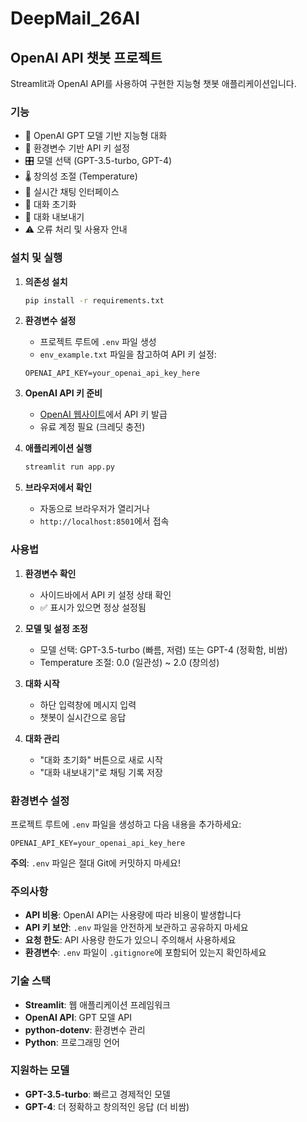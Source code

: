# DeepMail_26AI

## OpenAI API 챗봇 프로젝트

Streamlit과 OpenAI API를 사용하여 구현한 지능형 챗봇 애플리케이션입니다.

### 기능

- 🤖 OpenAI GPT 모델 기반 지능형 대화
- 🔑 환경변수 기반 API 키 설정
- 🎛️ 모델 선택 (GPT-3.5-turbo, GPT-4)
- 🌡️ 창의성 조절 (Temperature)
- 💬 실시간 채팅 인터페이스
- 🔄 대화 초기화
- 💾 대화 내보내기
- ⚠️ 오류 처리 및 사용자 안내

### 설치 및 실행

1. **의존성 설치**
   ```bash
   pip install -r requirements.txt
   ```

2. **환경변수 설정**
   - 프로젝트 루트에 `.env` 파일 생성
   - `env_example.txt` 파일을 참고하여 API 키 설정:
   ```
   OPENAI_API_KEY=your_openai_api_key_here
   ```

3. **OpenAI API 키 준비**
   - [OpenAI 웹사이트](https://platform.openai.com/api-keys)에서 API 키 발급
   - 유료 계정 필요 (크레딧 충전)

4. **애플리케이션 실행**
   ```bash
   streamlit run app.py
   ```

5. **브라우저에서 확인**
   - 자동으로 브라우저가 열리거나
   - `http://localhost:8501`에서 접속

### 사용법

1. **환경변수 확인**
   - 사이드바에서 API 키 설정 상태 확인
   - ✅ 표시가 있으면 정상 설정됨

2. **모델 및 설정 조정**
   - 모델 선택: GPT-3.5-turbo (빠름, 저렴) 또는 GPT-4 (정확함, 비쌈)
   - Temperature 조절: 0.0 (일관성) ~ 2.0 (창의성)

3. **대화 시작**
   - 하단 입력창에 메시지 입력
   - 챗봇이 실시간으로 응답

4. **대화 관리**
   - "대화 초기화" 버튼으로 새로 시작
   - "대화 내보내기"로 채팅 기록 저장

### 환경변수 설정

프로젝트 루트에 `.env` 파일을 생성하고 다음 내용을 추가하세요:

```env
OPENAI_API_KEY=your_openai_api_key_here
```

**주의**: `.env` 파일은 절대 Git에 커밋하지 마세요!

### 주의사항

- **API 비용**: OpenAI API는 사용량에 따라 비용이 발생합니다
- **API 키 보안**: `.env` 파일을 안전하게 보관하고 공유하지 마세요
- **요청 한도**: API 사용량 한도가 있으니 주의해서 사용하세요
- **환경변수**: `.env` 파일이 `.gitignore`에 포함되어 있는지 확인하세요

### 기술 스택

- **Streamlit**: 웹 애플리케이션 프레임워크
- **OpenAI API**: GPT 모델 API
- **python-dotenv**: 환경변수 관리
- **Python**: 프로그래밍 언어
### 지원하는 모델

- **GPT-3.5-turbo**: 빠르고 경제적인 모델
- **GPT-4**: 더 정확하고 창의적인 응답 (더 비쌈)
